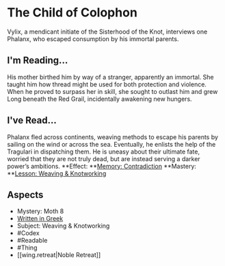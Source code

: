 # The Child of Colophon
Vylix, a mendicant initiate of the Sisterhood of the Knot, interviews one Phalanx, who escaped consumption by his immortal parents.
## I'm Reading...
His mother birthed him by way of a stranger, apparently an immortal. She taught him how thread might be used for both protection and violence. When he proved to surpass her in skill, she sought to outlast him and grew Long beneath the Red Grail, incidentally awakening new hungers.
## I've Read...
Phalanx fled across continents, weaving methods to escape his parents by sailing on the wind or across the sea. Eventually, he enlists the help of the Tragulari in dispatching them. He is uneasy about their ultimate fate, worried that they are not truly dead, but are instead serving a darker power’s ambitions.
**Effect: **[Memory: Contradiction](https://uadaf.theevilroot.xyz/rowenarium/element/mem.contradiction)
**Mastery: **[Lesson: Weaving & Knotworking](https://uadaf.theevilroot.xyz/rowenarium/element/x.weaving.knotworking)
## Aspects
- Mystery: Moth 8
- [Written in Greek](https://uadaf.theevilroot.xyz/rowenarium/element/w.greek)
- Subject: Weaving & Knotworking
- #Codex
- #Readable
- #Thing
- [[wing.retreat|Noble Retreat]]